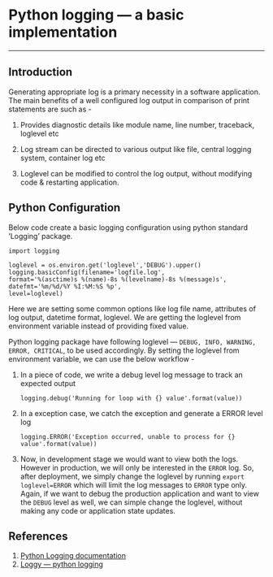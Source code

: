 # Python logging — a basic implementation

---
## Introduction

Generating appropriate log is a primary necessity in a software application. The main benefits of a well configured log output in comparison of print statements are such as -

1. Provides diagnostic details like module name, line number, traceback, loglevel etc

2. Log stream can be directed to various output like file, central logging system, container log etc

3. Loglevel can be modified to control the log output, without modifying code & restarting application.

## Python Configuration

Below code create a basic logging configuration using python standard ‘Logging’ package.
```
import logging

loglevel = os.environ.get('loglevel','DEBUG').upper()
logging.basicConfig(filename='logfile.log',
format='%(asctime)s %(name)-8s %(levelname)-8s %(message)s',
datefmt='%m/%d/%Y %I:%M:%S %p',
level=loglevel)
```
Here we are setting some common options like log file name, attributes of log output, datetime format, loglevel. We are getting the loglevel from environment variable instead of providing fixed value.

Python logging package have following loglevel — `DEBUG, INFO, WARNING, ERROR, CRITICAL`, to be used accordingly. By setting the loglevel from environment variable, we can use the below workflow -

1. In a piece of code, we write a debug level log message to track an expected output
    ```
    logging.debug('Running for loop with {} value'.format(value))
    ```
2. In a exception case, we catch the exception and generate a ERROR level log
    ```
    logging.ERROR('Exception occurred, unable to process for {} value'.format(value))
    ```
3. Now, in development stage we would want to view both the logs. However in production, we will only be interested in the `ERROR` log. So, after deployment, we simply change the loglevel by running `export loglevel=ERROR` which will limit the log messages to `ERROR` type only. Again, if we want to debug the production application and want to view the `DEBUG` level as well, we can simple change the loglevel, without making any code or application state updates.

## References

1. [Python Logging documentation](https://docs.python.org/3/howto/logging.html)
2. [Loggy — python logging](https://www.loggly.com/ultimate-guide/python-logging-basics/)

